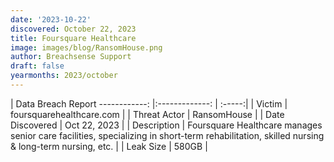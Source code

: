 ```yaml
---
date: '2023-10-22'
discovered: October 22, 2023
title: Foursquare Healthcare
image: images/blog/RansomHouse.png
author: Breachsense Support
draft: false
yearmonths: 2023/october
---
```



| Data Breach Report
------------:     |:-------------:    | :-----:|
| Victim      | foursquarehealthcare.com      | 
| Threat Actor      | RansomHouse      | 
| Date Discovered      | Oct 22, 2023      | 
| Description      | Foursquare Healthcare manages senior care facilities, specializing in short-term rehabilitation, skilled nursing & long-term nursing, etc.      | 
| Leak Size      | 580GB      | 

